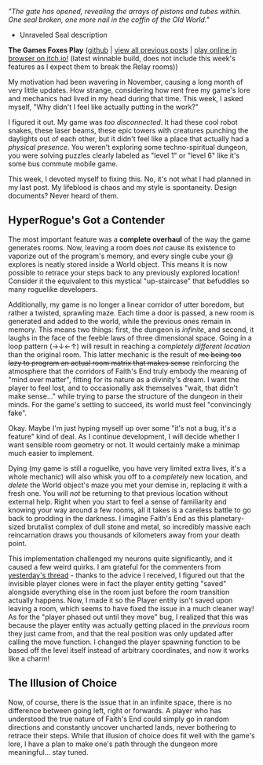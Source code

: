 *"The gate has opened, revealing the arrays of pistons and tubes within. One seal broken, one more nail in the coffin of the Old World."*

- Unraveled Seal description

**The Games Foxes Play** ([github](https://github.com/Oneirical/The-Games-Foxes-Play) | [view all previous posts](https://github.com/Oneirical/The-Games-Foxes-Play/tree/main/design/Development%20Logs) | [play online in browser on itch.io!](https://oneirical.itch.io/tgfp) (latest winnable build, does not include this week's features as I expect them to break the Relay rooms)) 

My motivation had been wavering in November, causing a long month of very little updates. How strange, considering how rent free my game's lore and mechanics had lived in my head during that time. This week, I asked myself, "Why didn't I feel like actually putting in the work?"

I figured it out. My game was *too disconnected*. It had these cool robot snakes, these laser beams, these epic towers with creatures punching the daylights out of each other, but it didn't feel like a place that actually had a *physical presence*. You weren't exploring some techno-spiritual dungeon, you were solving puzzles clearly labeled as "level 1" or "level 6" like it's some bus commute mobile game.

This week, I devoted myself to fixing this. No, it's not what I had planned in my last post. My lifeblood is chaos and my style is spontaneity. Design documents? Never heard of them.

## HyperRogue's Got a Contender

The most important feature was a **complete overhaul** of the way the game generates rooms. Now, leaving a room does *not* cause its existence to vaporize out of the program's memory, and every single cube your @ explores is neatly stored inside a World object. This means it is now possible to retrace your steps back to any previously explored location! Consider it the equivalent to this mystical "up-staircase" that befuddles so many roguelike developers.

Additionally, my game is no longer a linear corridor of utter boredom, but rather a twisted, sprawling maze. Each time a door is passed, a new room is generated and added to the world, while the previous ones remain in memory. This means two things: first, the dungeon is *infinite*, and second, it laughs in the face of the feeble laws of three dimensional space. Going in a loop pattern (→↓←↑) will result in reaching a *completely different location* than the original room. This latter mechanic is the result of ~~me being too lazy to program an actual room matrix that makes sense~~ reinforcing the atmosphere that the corridors of Faith's End truly embody the meaning of "mind over matter", fitting for its nature as a divinity's dream. I want the player to feel lost, and to occasionally ask themselves "wait, that didn't make sense..." while trying to parse the structure of the dungeon in their minds. For the game's setting to succeed, its world must feel "convincingly fake".

Okay. Maybe I'm just hyping myself up over some "it's not a bug, it's a feature" kind of deal. As I continue development, I will decide whether I want sensible room geometry or not. It would certainly make a minimap much easier to implement.

Dying (my game is still a roguelike, you have very limited extra lives, it's a whole mechanic) will also whisk you off to a *completely* new location, and *delete* the World object's maze you met your demise in, replacing it with a fresh one. You will *not* be returning to that previous location without external help. Right when you start to feel a sense of familiarity and knowing your way around a few rooms, all it takes is a careless battle to go back to prodding in the darkness. I imagine Faith's End as this planetary-sized brutalist complex of dull stone and metal, so incredibly massive each reincarnation draws you thousands of kilometers away from your death point.

This implementation challenged my neurons quite significantly, and it caused a few weird quirks. I am grateful for the commenters from [yesterday's thread](https://www.reddit.com/r/roguelikedev/comments/zsn3fw/what_are_some_of_your_most_cursed_examples_of/) - thanks to the advice I received, I figured out that the invisible player clones were in fact the player entity getting "saved" alongside everything else in the room just before the room transition actually happens. Now, I made it so the Player entity isn't saved upon leaving a room, which seems to have fixed the issue in a much cleaner way! As for the "player phased out until they move" bug, I realized that this was because the player entity was actually getting placed in the *previous* room they just came from, and that the real position was only updated after calling the move function. I changed the player spawning function to be based off the level itself instead of arbitrary coordinates, and now it works like a charm!

## The Illusion of Choice

Now, of course, there is the issue that in an infinite space, there is no difference between going left, right or forwards. A player who has understood the true nature of Faith's End could simply go in random directions and constantly uncover uncharted lands, never bothering to retrace their steps. While that illusion of choice does fit well with the game's lore, I have a plan to make one's path through the dungeon more meaningful... stay tuned.